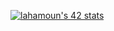 
<a href="https://github.com/JaeSeoKim/badge42"><img src="https://badge42.vercel.app/api/v2/cl9r3rzu100060fl2eaaan66k/stats?cursusId=21&coalitionId=78" alt="lahamoun's 42 stats" /></a>
